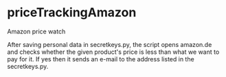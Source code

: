 # priceTrackingAmazon
Amazon price watch


After saving personal data in secretkeys.py, the script opens amazon.de and checks whether the given product's price is less than what we want to pay for it. 
If yes then it sends an e-mail to the address listed in the secretkeys.py.
